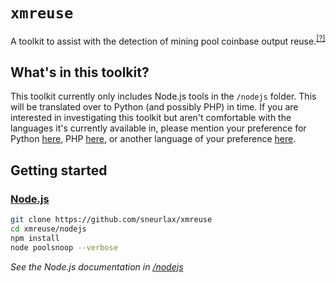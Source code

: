 # `xmreuse`
A toolkit to assist with the detection of mining pool coinbase output reuse.<sup>[[?]](https://github.com/sneurlax/xmreuse/tree/master/nodejs#what-is-poolsnoopjs-detecting)</sup>

## What's in this toolkit?
This toolkit currently only includes Node.js tools in the `/nodejs` folder.  This will be translated over to Python (and possibly PHP) in time.  If you are interested in investigating this toolkit but aren't comfortable with the languages it's currently available in, please mention your preference for Python [here](https://github.com/sneurlax/xmreuse/issues/3), PHP [here](https://github.com/sneurlax/xmreuse/issues/4), or another language of your preference [here](https://github.com/sneurlax/xmreuse/issues/new).

## Getting started
### [Node.js](https://github.com/sneurlax/xmreuse/tree/master/nodejs)
```bash
git clone https://github.com/sneurlax/xmreuse
cd xmreuse/nodejs
npm install
node poolsnoop --verbose
```
*See the Node.js documentation in [/nodejs](https://github.com/sneurlax/xmreuse/tree/master/nodejs)*
